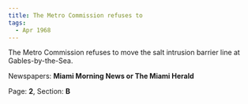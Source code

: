 ```yaml
---  
title: The Metro Commission refuses to  
tags:  
  - Apr 1968  
---  
```

  
The Metro Commission refuses to move the salt intrusion barrier line at Gables-by-the-Sea.  
  
Newspapers: **Miami Morning News or The Miami Herald**  
  
Page: **2**, Section: **B** 
